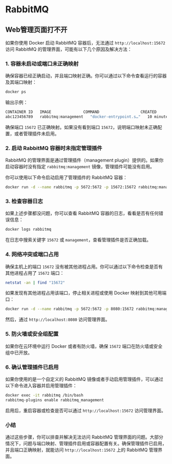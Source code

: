 # RabbitMQ

## Web管理页面打不开

如果你使用 Docker 启动 RabbitMQ 容器后，无法通过 `http://localhost:15672` 访问 RabbitMQ 的管理界面，可能有以下几个原因及解决方法：

### 1. 容器未启动或端口未正确映射

确保容器已经正确启动，并且端口映射正确。你可以通过以下命令查看运行的容器及其端口映射：

```bash
docker ps
```

输出示例：

```bash
CONTAINER ID   IMAGE              COMMAND                  CREATED          STATUS          PORTS                                                                 NAMES
abc123456789   rabbitmq:management   "docker-entrypoint.s…"   10 minutes ago   Up 10 minutes   0.0.0.0:5672->5672/tcp, 0.0.0.0:15672->15672/tcp, :::15672->15672/tcp   rabbitmq
```

确保端口 `15672` 已正确映射。如果没有看到端口 `15672`，说明端口映射未正确配置，或者管理插件未启用。

### 2. 启动 RabbitMQ 容器时未指定管理插件

RabbitMQ 的管理界面是通过管理插件（management plugin）提供的。如果你启动容器时没有指定 `rabbitmq:management` 镜像，管理插件可能没有启用。

你可以使用以下命令启动启用了管理插件的 RabbitMQ 容器：

```bash
docker run -d --name rabbitmq -p 5672:5672 -p 15672:15672 rabbitmq:management
```

### 3. 检查容器日志

如果上述步骤都没问题，你可以查看 RabbitMQ 容器的日志，看看是否有任何错误信息：

```bash
docker logs rabbitmq
```

在日志中搜索关键字 `15672` 或 `management`，查看管理插件是否正确加载。

### 4. 网络冲突或端口占用

确保主机上的端口 `15672` 没有被其他进程占用。你可以通过以下命令检查是否有其他进程占用了 `15672` 端口：

```bash
netstat -an | find "15672"
```

如果发现有其他进程占用该端口，停止相关进程或使用 Docker 映射到其他可用端口：

```bash
docker run -d --name rabbitmq -p 5672:5672 -p 8080:15672 rabbitmq:management
```

然后，通过 `http://localhost:8080` 访问管理界面。

### 5. 防火墙或安全组配置

如果你在云环境中运行 Docker 或者有防火墙，确保 `15672` 端口在防火墙或安全组中已开放。

### 6. 确认管理插件已启用

如果你使用的是一个自定义的 RabbitMQ 镜像或者手动启用管理插件，可以通过以下命令进入容器并启用管理插件：

```bash
docker exec -it rabbitmq /bin/bash
rabbitmq-plugins enable rabbitmq_management
```

启用后，重启容器或检查是否可以通过 `http://localhost:15672` 访问管理界面。

### 小结

通过这些步骤，你可以排查并解决无法访问 RabbitMQ 管理界面的问题。大部分情况下，问题与端口映射、管理插件启用或容器配置有关。确保管理插件已启用，并且端口正确映射，就能访问 `http://localhost:15672` 上的 RabbitMQ 管理界面。
